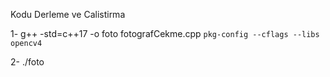 Kodu Derleme ve Calistirma

1- g++ -std=c++17 -o foto fotografCekme.cpp `pkg-config --cflags --libs opencv4`

2- ./foto
